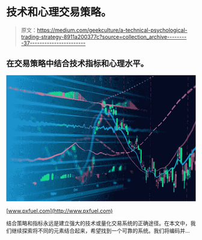 # 技术和心理交易策略。

> 原文：<https://medium.com/geekculture/a-technical-psychological-trading-strategy-8911a200377c?source=collection_archive---------37----------------------->

## 在交易策略中结合技术指标和心理水平。

![](img/23573db053ed320056234d000f0ada7a.png)

[www.pxfuel.com](http://www.pxfuel.com)

结合策略和指标永远是建立强大的技术或量化交易系统的正确途径。在本文中，我们继续探索将不同的元素结合起来，希望找到一个可靠的系统。我们将编码并…